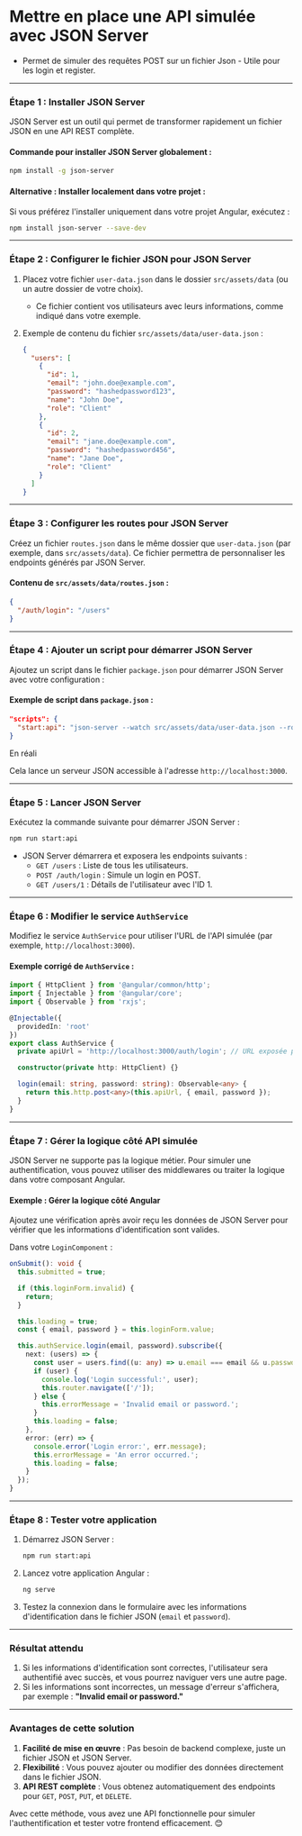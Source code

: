 # Mettre en place une API simulée avec JSON Server
- Permet de simuler des requêtes POST sur un fichier Json - Utile pour les login et register. 

---

### Étape 1 : Installer JSON Server

JSON Server est un outil qui permet de transformer rapidement un fichier JSON en une API REST complète.

#### Commande pour installer JSON Server globalement :
```bash
npm install -g json-server
```

#### Alternative : Installer localement dans votre projet :
Si vous préférez l'installer uniquement dans votre projet Angular, exécutez :
```bash
npm install json-server --save-dev
```

---

### Étape 2 : Configurer le fichier JSON pour JSON Server

1. Placez votre fichier `user-data.json` dans le dossier `src/assets/data` (ou un autre dossier de votre choix).
   - Ce fichier contient vos utilisateurs avec leurs informations, comme indiqué dans votre exemple.

2. Exemple de contenu du fichier `src/assets/data/user-data.json` :
   ```json
   {
     "users": [
       {
         "id": 1,
         "email": "john.doe@example.com",
         "password": "hashedpassword123",
         "name": "John Doe",
         "role": "Client"
       },
       {
         "id": 2,
         "email": "jane.doe@example.com",
         "password": "hashedpassword456",
         "name": "Jane Doe",
         "role": "Client"
       }
     ]
   }
   ```

---

### Étape 3 : Configurer les routes pour JSON Server

Créez un fichier `routes.json` dans le même dossier que `user-data.json` (par exemple, dans `src/assets/data`). Ce fichier permettra de personnaliser les endpoints générés par JSON Server.

#### Contenu de `src/assets/data/routes.json` :
```json
{
  "/auth/login": "/users"
}
```

---

### Étape 4 : Ajouter un script pour démarrer JSON Server

Ajoutez un script dans le fichier `package.json` pour démarrer JSON Server avec votre configuration :

#### Exemple de script dans `package.json` :
```json
"scripts": {
  "start:api": "json-server --watch src/assets/data/user-data.json --routes src/assets/data/routes.json --port 3000"
}
```
En réali

Cela lance un serveur JSON accessible à l'adresse `http://localhost:3000`.

---

### Étape 5 : Lancer JSON Server

Exécutez la commande suivante pour démarrer JSON Server :
```bash
npm run start:api
```

- JSON Server démarrera et exposera les endpoints suivants :
  - `GET /users` : Liste de tous les utilisateurs.
  - `POST /auth/login` : Simule un login en POST.
  - `GET /users/1` : Détails de l'utilisateur avec l'ID 1.

---

### Étape 6 : Modifier le service `AuthService`

Modifiez le service `AuthService` pour utiliser l'URL de l'API simulée (par exemple, `http://localhost:3000`).

#### Exemple corrigé de `AuthService` :
```typescript
import { HttpClient } from '@angular/common/http';
import { Injectable } from '@angular/core';
import { Observable } from 'rxjs';

@Injectable({
  providedIn: 'root'
})
export class AuthService {
  private apiUrl = 'http://localhost:3000/auth/login'; // URL exposée par JSON Server

  constructor(private http: HttpClient) {}

  login(email: string, password: string): Observable<any> {
    return this.http.post<any>(this.apiUrl, { email, password });
  }
}
```

---

### Étape 7 : Gérer la logique côté API simulée

JSON Server ne supporte pas la logique métier. Pour simuler une authentification, vous pouvez utiliser des middlewares ou traiter la logique dans votre composant Angular.

#### Exemple : Gérer la logique côté Angular
Ajoutez une vérification après avoir reçu les données de JSON Server pour vérifier que les informations d'identification sont valides.

Dans votre `LoginComponent` :
```typescript
onSubmit(): void {
  this.submitted = true;

  if (this.loginForm.invalid) {
    return;
  }

  this.loading = true;
  const { email, password } = this.loginForm.value;

  this.authService.login(email, password).subscribe({
    next: (users) => {
      const user = users.find((u: any) => u.email === email && u.password === password);
      if (user) {
        console.log('Login successful:', user);
        this.router.navigate(['/']);
      } else {
        this.errorMessage = 'Invalid email or password.';
      }
      this.loading = false;
    },
    error: (err) => {
      console.error('Login error:', err.message);
      this.errorMessage = 'An error occurred.';
      this.loading = false;
    }
  });
}
```

---

### Étape 8 : Tester votre application

1. Démarrez JSON Server :
   ```bash
   npm run start:api
   ```

2. Lancez votre application Angular :
   ```bash
   ng serve
   ```

3. Testez la connexion dans le formulaire avec les informations d'identification dans le fichier JSON (`email` et `password`).

---

### Résultat attendu

1. Si les informations d'identification sont correctes, l'utilisateur sera authentifié avec succès, et vous pourrez naviguer vers une autre page.
2. Si les informations sont incorrectes, un message d'erreur s'affichera, par exemple : **"Invalid email or password."**

---

### Avantages de cette solution

1. **Facilité de mise en œuvre** : Pas besoin de backend complexe, juste un fichier JSON et JSON Server.
2. **Flexibilité** : Vous pouvez ajouter ou modifier des données directement dans le fichier JSON.
3. **API REST complète** : Vous obtenez automatiquement des endpoints pour `GET`, `POST`, `PUT`, et `DELETE`.

Avec cette méthode, vous avez une API fonctionnelle pour simuler l'authentification et tester votre frontend efficacement. 😊